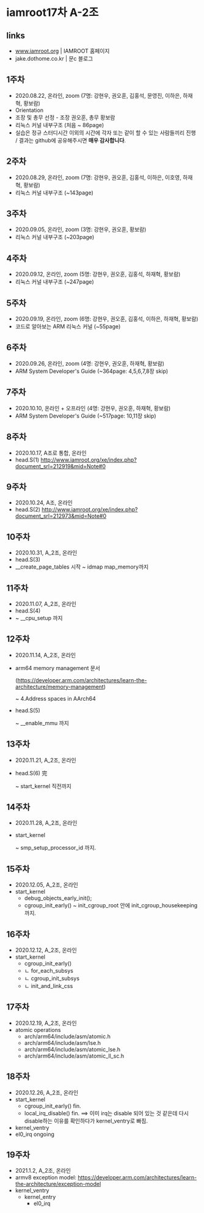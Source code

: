 # iamroot17차 A-2조

## links
- www.iamroot.org | IAMROOT 홈페이지
- jake.dothome.co.kr | 문c 블로그

## 1주차
- 2020.08.22, 온라인, zoom (7명: 강현우, 권오훈, 김홍석, 문영진, 이하은, 하재혁, 황보람)
- Orientation
- 조장 및 총무 선정 - 조장 권오훈, 총무 황보람
- 리눅스 커널 내부구조 (처음 ~ 86page)
- 실습은 정규 스터디시간 이외의 시간에 각자 또는 같이 할 수 있는 사람들끼리 진행 / 결과는 github에 공유해주시면 **매우 감사합니다**.

## 2주차
- 2020.08.29, 온라인, zoom (7명: 강현우, 권오훈, 김홍석, 이하은, 이호영, 하재혁, 황보람)
- 리눅스 커널 내부구조 (~143page)

## 3주차
- 2020.09.05, 온라인, zoom (3명: 강현우, 권오훈, 황보람)
- 리눅스 커널 내부구조 (~203page)

## 4주차
- 2020.09.12, 온라인, zoom (5명: 강현우, 권오훈, 김홍석, 하재혁, 황보람)
- 리눅스 커널 내부구조 (~247page)

## 5주차
- 2020.09.19, 온라인, zoom (6명: 강현우, 권오훈, 김홍석, 이하은, 하재혁, 황보람)
- 코드로 알아보는 ARM 리눅스 커널 (~55page)

## 6주차
- 2020.09.26, 온라인, zoom (4명: 강현우, 권오훈, 하재혁, 황보람)
- ARM System Developer's Guide (~364page: 4,5,6,7,8장 skip)

## 7주차
- 2020.10.10, 온라인 + 오프라인 (4명: 강현우, 권오훈, 하재혁, 황보람)
- ARM System Developer's Guide (~517page: 10,11장 skip)

## 8주차
- 2020.10.17, A조로 통합, 온라인
- head.S(1)
http://www.iamroot.org/xe/index.php?document_srl=212919&mid=Note#0

## 9주차
- 2020.10.24, A조, 온라인
- head.S(2)
http://www.iamroot.org/xe/index.php?document_srl=212973&mid=Note#0

## 10주차
- 2020.10.31, A_2조, 온라인
- head.S(3)
- __create_page_tables 시작 ~ idmap map_memory까지

## 11주차
- 2020.11.07, A_2조, 온라인
- head.S(4)
- ~ __cpu_setup 까지

## 12주차
- 2020.11.14, A_2조, 온라인
- arm64 memory management 문서
  
  (https://developer.arm.com/architectures/learn-the-architecture/memory-management)
  
  ~ 4.Address spaces in AArch64
- head.S(5)

  ~ __enable_mmu 까지

## 13주차
- 2020.11.21, A_2조, 온라인
- head.S(6) 完

  ~ start_kernel 직전까지


## 14주차
- 2020.11.28, A_2조, 온라인
- start_kernel

  ~ smp_setup_processor_id 까지.

## 15주차
- 2020.12.05, A_2조, 온라인
- start_kernel
  - debug_objects_early_init();
  - cgroup_init_early()
  ~ init_cgroup_root 안에 init_cgroup_housekeeping 까지.

## 16주차
- 2020.12.12, A_2조, 온라인
- start_kernel
  - cgroup_init_early()
  - ㄴ for_each_subsys
  - ㄴ cgroup_init_subsys
  - ㄴ init_and_link_css

## 17주차
- 2020.12.19, A_2조, 온라인
- atomic operations
  - arch/arm64/include/asm/atomic.h
  - arch/arm64/include/asm/lse.h
  - arch/arm64/include/asm/atomic_lse.h
  - arch/arm64/include/asm/atomic_ll_sc.h

## 18주차
- 2020.12.26, A_2조, 온라인
- start_kernel
  - cgroup_init_early() fin.
  - local_irq_disable() fin. ==> 이미 irq는 disable 되어 있는 것 같은데 다시 disable하는 이유를 확인하다가 kernel_ventry로 빠짐.
- kernel_ventry
- el0_irq ongoing

## 19주차
- 2021.1.2, A_2조, 온라인
- armv8 exception model: https://developer.arm.com/architectures/learn-the-architecture/exception-model
- kernel_ventry
  - kernel_entry
    - el0_irq
